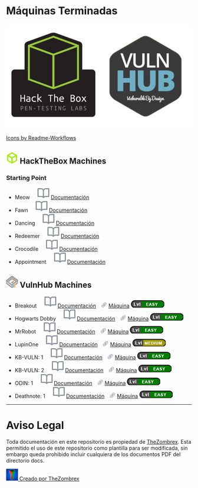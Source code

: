 # Máquinas Terminadas

![](https://github.com/TheZombrex/machines/blob/main/icons/htbandvulnhub_logos.png)
<p></p>
<a href="https://github.com/Readme-Workflows/Readme-Icons">Icons by Readme-Workflows</a>

## ![   ](https://github.com/TheZombrex/machines/blob/main/icons/htb_icon.png) HackTheBox Machines

### Starting Point
- Meow   ![   ](https://github.com/TheZombrex/machines/blob/main/icons/octicons/Wiki.svg) <a href='https://github.com/TheZombrex/machines/blob/main/docs/htb/Meow.pdf'>Documentación</a>
- Fawn   ![   ](https://github.com/TheZombrex/machines/blob/main/icons/octicons/Wiki.svg) <a href='https://github.com/TheZombrex/machines/blob/main/docs/htb/Fawn.pdf'>Documentación</a>
- Dancing   ![   ](https://github.com/TheZombrex/machines/blob/main/icons/octicons/Wiki.svg) <a href='https://github.com/TheZombrex/machines/blob/main/docs/htb/Dancing.pdf'>Documentación</a>
- Redeemer   ![   ](https://github.com/TheZombrex/machines/blob/main/icons/octicons/Wiki.svg) <a href='https://github.com/TheZombrex/machines/blob/main/docs/htb/Redeemer.pdf'>Documentación</a>
- Crocodile   ![   ](https://github.com/TheZombrex/machines/blob/main/icons/octicons/Wiki.svg) <a href='https://github.com/TheZombrex/machines/blob/main/docs/htb/Crocodile.pdf'>Documentación</a>
- Appointment   ![   ](https://github.com/TheZombrex/machines/blob/main/icons/octicons/Wiki.svg) <a href='https://github.com/TheZombrex/machines/blob/main/docs/htb/Appointment.pdf'>Documentación</a>

## ![   ](https://github.com/TheZombrex/machines/blob/main/icons/vh_icon.png) VulnHub Machines
- Breakout   ![   ](https://github.com/TheZombrex/machines/blob/main/icons/octicons/Wiki.svg) <a href='https://github.com/TheZombrex/machines/blob/main/docs/vulnhub/Breakout.pdf'>Documentación</a>  ![   ](https://github.com/TheZombrex/machines/blob/main/icons/octicons/link.png) <a href='https://www.vulnhub.com/entry/empire-breakout,751/'>Máquina</a> ![   ](https://github.com/TheZombrex/machines/blob/main/icons/levels/easy.png)
- Hogwarts Dobby   ![   ](https://github.com/TheZombrex/machines/blob/main/icons/octicons/Wiki.svg) <a href='https://github.com/TheZombrex/machines/blob/main/docs/vulnhub/Dobby.pdf'>Documentación</a>  ![   ](https://github.com/TheZombrex/machines/blob/main/icons/octicons/link.png) <a href='https://www.vulnhub.com/entry/hogwarts-dobby,597/'>Máquina</a> ![   ](https://github.com/TheZombrex/machines/blob/main/icons/levels/easy.png)
- MrRobot   ![   ](https://github.com/TheZombrex/machines/blob/main/icons/octicons/Wiki.svg) <a href='https://github.com/TheZombrex/machines/blob/main/docs/vulnhub/MrRobot.pdf'>Documentación</a>  ![   ](https://github.com/TheZombrex/machines/blob/main/icons/octicons/link.png) <a href='https://www.vulnhub.com/entry/mr-robot-1,151/'>Máquina</a> ![   ](https://github.com/TheZombrex/machines/blob/main/icons/levels/easy.png)
- LupinOne   ![   ](https://github.com/TheZombrex/machines/blob/main/icons/octicons/Wiki.svg) <a href='https://github.com/TheZombrex/machines/blob/main/docs/vulnhub/LupinOne.pdf'>Documentación</a>  ![   ](https://github.com/TheZombrex/machines/blob/main/icons/octicons/link.png) <a href='https://www.vulnhub.com/entry/empire-lupinone,750/'>Máquina</a> ![   ](https://github.com/TheZombrex/machines/blob/main/icons/levels/medium.png)
- KB-VULN: 1   ![   ](https://github.com/TheZombrex/machines/blob/main/icons/octicons/Wiki.svg) <a href='https://github.com/TheZombrex/machines/blob/main/docs/vulnhub/KBVULN1.pdf'>Documentación</a>  ![   ](https://github.com/TheZombrex/machines/blob/main/icons/octicons/link.png) <a href='https://www.vulnhub.com/entry/kb-vuln-1,540/'>Máquina</a> ![   ](https://github.com/TheZombrex/machines/blob/main/icons/levels/easy.png)
- KB-VULN: 2   ![   ](https://github.com/TheZombrex/machines/blob/main/icons/octicons/Wiki.svg) <a href='https://github.com/TheZombrex/machines/blob/main/docs/vulnhub/KBVULN2.pdf'>Documentación</a>  ![   ](https://github.com/TheZombrex/machines/blob/main/icons/octicons/link.png) <a href='https://www.vulnhub.com/entry/kb-vuln-2,562/'>Máquina</a> ![   ](https://github.com/TheZombrex/machines/blob/main/icons/levels/easy.png)
- ODIN: 1   ![   ](https://github.com/TheZombrex/machines/blob/main/icons/octicons/Wiki.svg) <a href='https://github.com/TheZombrex/machines/blob/main/docs/vulnhub/Odin.pdf'>Documentación</a>  ![   ](https://github.com/TheZombrex/machines/blob/main/icons/octicons/link.png) <a href='https://www.vulnhub.com/entry/odin-1,619/'>Máquina</a> ![   ](https://github.com/TheZombrex/machines/blob/main/icons/levels/easy.png)
- Deathnote: 1   ![   ](https://github.com/TheZombrex/machines/blob/main/icons/octicons/Wiki.svg) <a href='https://github.com/TheZombrex/machines/blob/main/docs/vulnhub/Deathnote.pdf'>Documentación</a>  ![   ](https://github.com/TheZombrex/machines/blob/main/icons/octicons/link.png) <a href=''>Máquina</a> ![   ](https://github.com/TheZombrex/machines/blob/main/icons/levels/easy.png)
----
# Aviso Legal

Toda documentación en este repositorio es propiedad de [TheZombrex](https://github.com/TheZombrex "TheZombrex"). Esta permitido el uso de este repositorio como plantilla para ser modificada, sin embargo queda prohibido incluir cualquiera de los documentos PDF del directorio docs.

![   ](https://github.com/TheZombrex/machines/blob/main/icons/tzx_icon.png)<a href="https://github.com/TheZombrex">  Creado por TheZombrex</a>
